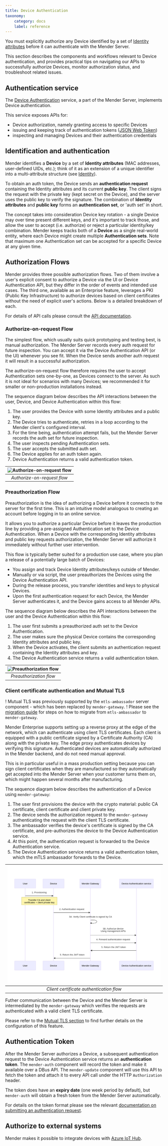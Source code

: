 ```yaml
---
title: Device Authentication
taxonomy:
    category: docs
    label: reference
---
```


You must explicitly authorize any Device identified by a set of
[Identity attributes](../../02.Overview/07.Identity/docs.md) before it can authenticate
with the Mender Server.

This section describes the components and workflows relevant to Device
authentication, and provides practical tips on navigating our APIs to
successfully authorize Devices, monitor authorization status, and troubleshoot
related issues.

## Authentication service


The [Device Authentication](https://github.com/mendersoftware/deviceauth?target=_blank)
service, a part of the Mender Server, implements Device authentication.

This service exposes APIs for:

* Device authorization, namely granting access to specific Devices
* issuing and keeping track of authentication tokens ([JSON Web
  Token](https://jwt.io?target=_blank))
* inspecting and managing Devices and their authentication credentials

## Identification and authentication

Mender identifies a **Device** by a set of **Identity attributes** (MAC addresses,
user-defined UIDs, etc.); think of it as an extension of a unique identifier
into a multi-attribute structure (see [Identity](../../02.Overview/07.Identity/docs.md)).

To obtain an auth token, the Device sends an **authentication request**
containing the Identity attributes and its current **public key**. The client signs
the request with the private key (kept secret on the Device), and the server uses
the public key to verify the signature.
The combination of **Identity attributes** and **public key** forms an
**authentication set**, or 'auth set' in short.

The concept takes into consideration Device key rotation - a single Device may
over time present different keys, and it's important to track those, and allow
the user to accept (i.e. authorize) or reject a particular identity/key
combination.
Mender keeps tracks both of a **Device** as a single real-world entity, where each
Device might create multiple **Authentication sets**. Note
that maximum one Authentication set can be accepted for a specific Device at any
given time.

## Authorization Flows

Mender provides three possible authorization flows. Two of them involve a user's explicit
consent to authorize a Device via the UI or Device Authentication API, but they differ
in the order of events and intended use cases. The third one, available as an Enterprise
feature, leverages a PKI (Public Key Infrastructure) to authorize devices based on
client certificates without the need of explicit user's actions. Below is a detailed
breakdown of each.

For details of API calls please consult the [API documentation](../../200.Server-side-API/?target=_blank#device-api-device-authentication).

### Authorize-on-request Flow

The simplest flow, which usually suits quick prototyping and testing best, is manual
authorization. The Mender Server records every auth request for future inspection.
You can accept it via the Device Authentication API (or the UI) whenever you
see fit. When the Device sends another auth request it will result in a successful
authorization.

The authorize-on-request flow therefore requires the user to accept
Authentication sets one-by-one, as Devices connect to the server. As such it is
not ideal for scenarios with many Devices; we recommended it for
smaller or non-production installations instead.

The sequence diagram below describes the API interactions between the user,
Device, and Device Authentication within this flow:

1. The user provides the Device with some Identity attributes and a
   public key.
2. The Device tries to authenticate, retries in a loop according to the Mender
   client's configured interval.
3. For the time being, authentication attempt fails, but the Mender Server
   records the auth set for future inspection.
4. The user inspects pending Authentication sets.
5. The user accepts the submitted auth set.
6. The Device applies for an auth token again.
7. Device Authentication returns a valid authentication token.

| ![Authorize-on-request flow](authorize-on-req.png) |
|:--:|
|*Authorize-on-request flow*|

### Preauthorization Flow

Preauthorization is the idea of authorizing a Device before it connects to
the server for the first time. This is an intuitive model analogous to creating
an account before logging in to an online service.

It allows you to authorize a particular Device before it leaves the production line
by providing a pre-assigned Authentication set to
the Device Authentication. When a Device with the corresponding Identity
attributes and public key requests authorization, the Mender Server will
authorize it immediately without further user intervention.

This flow is typically better suited for a production use case, where you plan a release of a
potentially large batch of Devices:

* You assign and track Device Identity attributes/keys outside of Mender.
* Manually or via script, the user preauthorizes the Devices using the Device
  Authentication API.
* During the release process, you transfer identities and keys to physical
  Devices.
* Upon the first authentication request for each Device, the Mender Server
  authenticates it, and the Device gains access to all Mender APIs.

The sequence diagram below describes the API interactions between the user and
the Device Authentication within this flow:

1. The user first submits a preauthorized auth set to the Device Authentication.
2. The user makes sure the physical Device contains the corresponding Identity
   attributes and public key.
3. When the Device activates, the client submits an authentication request containing the
   Identity attributes and key.
4. The Device Authentication service returns a valid authentication token.

| ![Preauthorization flow](preauth.png) |
|:--:|
|*Preauthorization flow*|

### Client certificate authentication and Mutual TLS

! Mutual TLS was previously supported by the `mtls-ambassador` server component - which has been replaced by `mender-gateway`.
! Please see the [migration guide](../../08.Server-integration/04.Mender-Gateway/10.Mutual-TLS-authentication/99-MTLS-ambassador-migration/docs.md) for steps on how to migrate from `mtls-ambassador` to `mender-gateway`.

Mender Enterprise supports setting up a reverse proxy at the edge of the network, which can authenticate using client TLS certificates.
Each client is equipped with a public certificate signed by a Certificate Authority (CA) along with the private key.
The edge proxy authenticates devices by verifying this signature.
Authenticated devices are automatically authorized in the Mender backend, and do not need manual approval.

This is in particular useful in a mass production setting because you can sign client
certificates when they are manufactured so they automatically get accepted into the
Mender Server when your customer turns them on, which might happen several months
after manufacturing.

The sequence diagram below describes the authentication of a Device using `mender-gateway`:

1. The user first provisions the device with the crypto material: public CA certificate, client certificate and client private key.
2. The device sends the authorization request to the `mender-gateway` authenticating the request with the client TLS certificate.
3. The ambassador verifies the device's certificate is signed by the CA certificate, and pre-authorizes the device to the Device Authentication service.
4. At this point, the authentication request is forwarded to the Device Authentication service.
5. The Device Authentication service returns a valid authentication token, which the mTLS ambassador forwards to the Device.

| ![Client certificate authentication](mtls.png) |
|:--:|
|*Client certificate authentication flow*|

Futher communication between the Device and the Mender Server is intermediated by the `mender-gateway` which verifies the requests are authenticated with a valid client TLS certificate.

Please refer to the [Mutual TLS section](../../08.Server-integration/04.Mender-Gateway/10.Mutual-TLS-authentication/docs.md)
to find further details on the configuration of this feature.

## Authentication Token

After the Mender Server authorizes a Device, a subsequent authentication request to the Device
Authentication service returns an **authentication token**. The `mender-auth` component will record the
token and make it available over a DBus API. The `mender-update` component will use this
API to fetch the token and attach it to every API call under the HTTP `Authorization` header.

The token does have an **expiry date** (one week period by default), but `mender-auth`
will obtain a fresh token from the Mender Server automatically.

For details on the token format please see the relevant [documentation on
submitting an authentication request](../../200.Server-side-API/?target=_blank#device-api-device-authentication).


## Authorize to external systems

Mender makes it possible to integrate devices with [Azure IoT Hub](../../08.Server-integration/05.Azure-IoT-Hub/docs.md).
